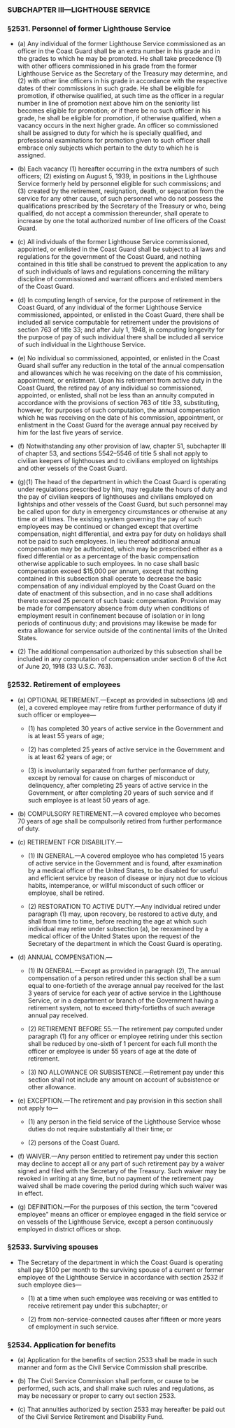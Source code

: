 ### SUBCHAPTER III—LIGHTHOUSE SERVICE

### §2531. Personnel of former Lighthouse Service
* (a) Any individual of the former Lighthouse Service commissioned as an officer in the Coast Guard shall be an extra number in his grade and in the grades to which he may be promoted. He shall take precedence (1) with other officers commissioned in his grade from the former Lighthouse Service as the Secretary of the Treasury may determine, and (2) with other line officers in his grade in accordance with the respective dates of their commissions in such grade. He shall be eligible for promotion, if otherwise qualified, at such time as the officer in a regular number in line of promotion next above him on the seniority list becomes eligible for promotion; or if there be no such officer in his grade, he shall be eligible for promotion, if otherwise qualified, when a vacancy occurs in the next higher grade. An officer so commissioned shall be assigned to duty for which he is specially qualified, and professional examinations for promotion given to such officer shall embrace only subjects which pertain to the duty to which he is assigned.

* (b) Each vacancy (1) hereafter occurring in the extra numbers of such officers; (2) existing on August 5, 1939, in positions in the Lighthouse Service formerly held by personnel eligible for such commissions; and (3) created by the retirement, resignation, death, or separation from the service for any other cause, of such personnel who do not possess the qualifications prescribed by the Secretary of the Treasury or who, being qualified, do not accept a commission thereunder, shall operate to increase by one the total authorized number of line officers of the Coast Guard.

* (c) All individuals of the former Lighthouse Service commissioned, appointed, or enlisted in the Coast Guard shall be subject to all laws and regulations for the government of the Coast Guard, and nothing contained in this title shall be construed to prevent the application to any of such individuals of laws and regulations concerning the military discipline of commissioned and warrant officers and enlisted members of the Coast Guard.

* (d) In computing length of service, for the purpose of retirement in the Coast Guard, of any individual of the former Lighthouse Service commissioned, appointed, or enlisted in the Coast Guard, there shall be included all service computable for retirement under the provisions of section 763 of title 33; and after July 1, 1948, in computing longevity for the purpose of pay of such individual there shall be included all service of such individual in the Lighthouse Service.

* (e) No individual so commissioned, appointed, or enlisted in the Coast Guard shall suffer any reduction in the total of the annual compensation and allowances which he was receiving on the date of his commission, appointment, or enlistment. Upon his retirement from active duty in the Coast Guard, the retired pay of any individual so commissioned, appointed, or enlisted, shall not be less than an annuity computed in accordance with the provisions of section 763 of title 33, substituting, however, for purposes of such computation, the annual compensation which he was receiving on the date of his commission, appointment, or enlistment in the Coast Guard for the average annual pay received by him for the last five years of service.

* (f) Notwithstanding any other provision of law, chapter 51, subchapter III of chapter 53, and sections 5542–5546 of title 5 shall not apply to civilian keepers of lighthouses and to civilians employed on lightships and other vessels of the Coast Guard.

* (g)(1) The head of the department in which the Coast Guard is operating under regulations prescribed by him, may regulate the hours of duty and the pay of civilian keepers of lighthouses and civilians employed on lightships and other vessels of the Coast Guard, but such personnel may be called upon for duty in emergency circumstances or otherwise at any time or all times. The existing system governing the pay of such employees may be continued or changed except that overtime compensation, night differential, and extra pay for duty on holidays shall not be paid to such employees. In lieu thereof additional annual compensation may be authorized, which may be prescribed either as a fixed differential or as a percentage of the basic compensation otherwise applicable to such employees. In no case shall basic compensation exceed $15,000 per annum, except that nothing contained in this subsection shall operate to decrease the basic compensation of any individual employed by the Coast Guard on the date of enactment of this subsection, and in no case shall additions thereto exceed 25 percent of such basic compensation. Provision may be made for compensatory absence from duty when conditions of employment result in confinement because of isolation or in long periods of continuous duty; and provisions may likewise be made for extra allowance for service outside of the continental limits of the United States.

* (2) The additional compensation authorized by this subsection shall be included in any computation of compensation under section 6 of the Act of June 20, 1918 (33 U.S.C. 763).

### §2532. Retirement of employees
* (a) OPTIONAL RETIREMENT.—Except as provided in subsections (d) and (e), a covered employee may retire from further performance of duty if such officer or employee—

  * (1) has completed 30 years of active service in the Government and is at least 55 years of age;

  * (2) has completed 25 years of active service in the Government and is at least 62 years of age; or

  * (3) is involuntarily separated from further performance of duty, except by removal for cause on charges of misconduct or delinquency, after completing 25 years of active service in the Government, or after completing 20 years of such service and if such employee is at least 50 years of age.


* (b) COMPULSORY RETIREMENT.—A covered employee who becomes 70 years of age shall be compulsorily retired from further performance of duty.

* (c) RETIREMENT FOR DISABILITY.—

  * (1) IN GENERAL.—A covered employee who has completed 15 years of active service in the Government and is found, after examination by a medical officer of the United States, to be disabled for useful and efficient service by reason of disease or injury not due to vicious habits, intemperance, or willful misconduct of such officer or employee, shall be retired.

  * (2) RESTORATION TO ACTIVE DUTY.—Any individual retired under paragraph (1) may, upon recovery, be restored to active duty, and shall from time to time, before reaching the age at which such individual may retire under subsection (a), be reexamined by a medical officer of the United States upon the request of the Secretary of the department in which the Coast Guard is operating.


* (d) ANNUAL COMPENSATION.—

  * (1) IN GENERAL.—Except as provided in paragraph (2), The annual compensation of a person retired under this section shall be a sum equal to one-fortieth of the average annual pay received for the last 3 years of service for each year of active service in the Lighthouse Service, or in a department or branch of the Government having a retirement system, not to exceed thirty-fortieths of such average annual pay received.

  * (2) RETIREMENT BEFORE 55.—The retirement pay computed under paragraph (1) for any officer or employee retiring under this section shall be reduced by one-sixth of 1 percent for each full month the officer or employee is under 55 years of age at the date of retirement.

  * (3) NO ALLOWANCE OR SUBSISTENCE.—Retirement pay under this section shall not include any amount on account of subsistence or other allowance.


* (e) EXCEPTION.—The retirement and pay provision in this section shall not apply to—

  * (1) any person in the field service of the Lighthouse Service whose duties do not require substantially all their time; or

  * (2) persons of the Coast Guard.


* (f) WAIVER.—Any person entitled to retirement pay under this section may decline to accept all or any part of such retirement pay by a waiver signed and filed with the Secretary of the Treasury. Such waiver may be revoked in writing at any time, but no payment of the retirement pay waived shall be made covering the period during which such waiver was in effect.

* (g) DEFINITION.—For the purposes of this section, the term "covered employee" means an officer or employee engaged in the field service or on vessels of the Lighthouse Service, except a person continuously employed in district offices or shop.

### §2533. Surviving spouses
* The Secretary of the department in which the Coast Guard is operating shall pay $100 per month to the surviving spouse of a current or former employee of the Lighthouse Service in accordance with section 2532 if such employee dies—

  * (1) at a time when such employee was receiving or was entitled to receive retirement pay under this subchapter; or

  * (2) from non-service-connected causes after fifteen or more years of employment in such service.

### §2534. Application for benefits
* (a) Application for the benefits of section 2533 shall be made in such manner and form as the Civil Service Commission shall prescribe.

* (b) The Civil Service Commission shall perform, or cause to be performed, such acts, and shall make such rules and regulations, as may be necessary or proper to carry out section 2533.

* (c) That annuities authorized by section 2533 may hereafter be paid out of the Civil Service Retirement and Disability Fund.